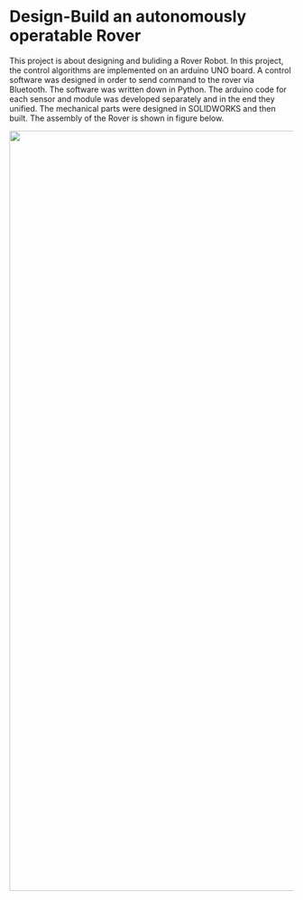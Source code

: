 # Design-Build an autonomously operatable Rover
This project is about designing and buliding a Rover Robot. 
In this project, the control algorithms are implemented on an arduino UNO board. 
A control software was designed in order to send command to the rover via Bluetooth. The software was written down in Python.
The arduino code for each sensor and module was developed separately and in the end they unified.
The mechanical parts were designed in SOLIDWORKS and then built. The assembly of the Rover is shown in figure below.
<p align="center">
<img width="1350" alt="Screenshot 2022-10-07 000702" src="https://user-images.githubusercontent.com/115154998/194588059-cae2fac6-a5c7-49ad-ae6e-9f6027533d3e.png">
</p>
